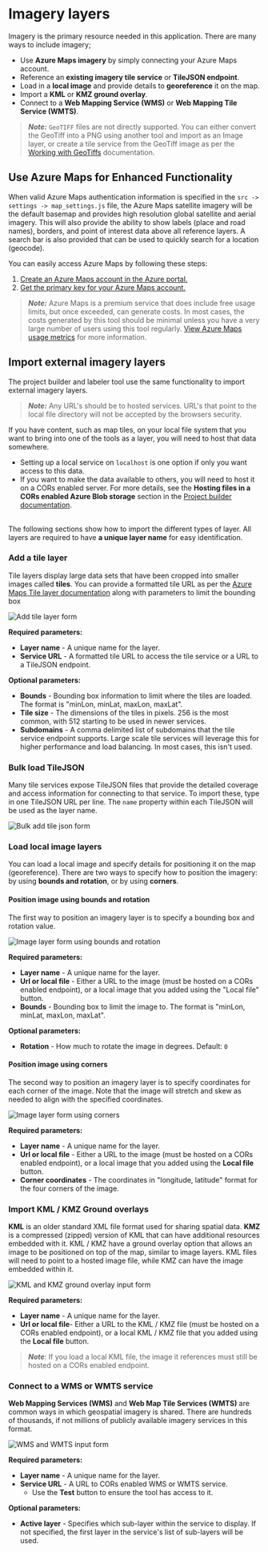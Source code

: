 # Imagery layers

Imagery is the primary resource needed in this application. There are many ways to include imagery;

- Use **Azure Maps imagery** by simply connecting your Azure Maps account.
- Reference an **existing imagery tile service** or **TileJSON endpoint**.
- Load in a **local image** and provide details to **georeference** it on the map.
- Import a **KML** or **KMZ ground overlay**.
- Connect to a **Web Mapping Service (WMS)** or **Web Mapping Tile Service (WMTS)**.

> **_Note:_** `GeoTIFF` files are not directly supported. You can either convert the GeoTiff into a PNG using another tool and import as an Image layer, or create a tile service from the GeoTiff image as per the [Working with GeoTiffs](GeoTiffs.md) documentation.

## Use Azure Maps for Enhanced Functionality

When valid Azure Maps authentication information is specified in the `src -> settings -> map_settings.js` file, the Azure Maps satellite imagery will be the default basemap and provides high resolution global satellite and aerial imagery. This will also provide the ability to show labels (place and road names), borders, and point of interest data above all reference layers. A search bar is also provided that can be used to quickly search for a location (geocode).

You can easily access Azure Maps by following these steps:

1. [Create an Azure Maps account in the Azure portal.](https://docs.microsoft.com/azure/azure-maps/quick-demo-map-app#create-an-azure-maps-account)
2. [Get the primary key for your Azure Maps account.](https://docs.microsoft.com/azure/azure-maps/quick-demo-map-app#get-the-primary-key-for-your-account)

> **_Note:_** Azure Maps is a premium service that does include free usage limits, but once exceeded, can generate costs. In most cases, the costs generated by this tool should be minimal unless you have a very large number of users using this tool regularly. [View Azure Maps usage metrics](https://docs.microsoft.com/azure/azure-maps/how-to-view-api-usage) for more information.

## Import external imagery layers

The project builder and labeler tool use the same functionality to import external imagery layers.

> **_Note:_** Any URL's should be to hosted services. URL's that point to the local file directory will not be accepted by the browsers security. 

If you have content, such as map tiles, on your local file system that you want to bring into one of the tools as a layer, you will need to host that data somewhere. 
- Setting up a local service on `localhost` is one option if only you want access to this data. 
- If you want to make the data available to others, you will need to host it on a CORs enabled server. For more details, see the **Hosting files in a CORs enabled Azure Blob storage** section in the [Project builder documentation](Project-builder.md).

<br>The following sections show how to import the different types of layer. All layers are required to have **a unique layer name** for easy identification.

### Add a tile layer

Tile layers display large data sets that have been cropped into smaller images called **tiles**. You can provide a formatted tile URL as per the [Azure Maps Tile layer documentation](https://learn.microsoft.com/en-us/azure/azure-maps/map-add-tile-layer) along with parameters to limit the bounding box

![Add tile layer form](assets/AddTileLayer.png)

**Required parameters:**

- **Layer name** - A unique name for the layer.
- **Service URL** - A formatted tile URL to access the tile service or a URL to a TileJSON endpoint.

**Optional parameters:**

- **Bounds** - Bounding box information to limit where the tiles are loaded. The format is "minLon, minLat, maxLon, maxLat".
- **Tile size** - The dimensions of the tiles in pixels. 256 is the most common, with 512 starting to be used in newer services.
- **Subdomains** - A comma delimited list of subdomains that the tile service endpoint supports. Large scale tile services will leverage this for higher performance and load balancing. In most cases, this isn't used.

### Bulk load TileJSON

Many tile services expose TileJSON files that provide the detailed coverage and access information for connecting to that service. To import these, type in one TileJSON URL per line. The `name` property within each TileJSON will be used as the layer name.

![Bulk add tile json form](assets/BulkTileJsonInput.png)

### Load local image layers

You can load a local image and specify details for positioning it on the map (georeference). There are two ways to specify how to position the imagery: by using **bounds and rotation**, or by using **corners**.

#### Position image using bounds and rotation

The first way to position an imagery layer is to specify a bounding box and rotation value.

![Image layer form using bounds and rotation](assets/ImageLayerBoundsRotation.png)

**Required parameters:**

- **Layer name** - A unique name for the layer.
- **Url or local file** - Either a URL to the image (must be hosted on a CORs enabled endpoint), or a local image that you added using the "Local file" button.
- **Bounds** - Bounding box to limit the image to. The format is "minLon, minLat, maxLon, maxLat".

**Optional parameters:**

- **Rotation** - How much to rotate the image in degrees. Default: `0`

#### Position image using corners

The second way to position an imagery layer is to specify coordinates for each corner of the image. Note that the image will stretch and skew as needed to align with the specified coordinates.

![Image layer form using corners](assets/ImageLayerCorners.png)

**Required parameters:**

- **Layer name** - A unique name for the layer.
- **Url or local file** - Either a URL to the image (must be hosted on a CORs enabled endpoint), or a local image that you added using the **Local file** button.
- **Corner coordinates** - The coordinates in "longitude, latitude" format for the four corners of the image.

### Import KML / KMZ Ground overlays

**KML** is an older standard XML file format used for sharing spatial data. **KMZ** is a compressed (zipped) version of KML that can have additional resources embedded with it. KML / KMZ have a ground overlay option that allows an image to be positioned on top of the map, similar to image layers. KML files will need to point to a hosted image file, while KMZ can have the image embedded within it.

![KML and KMZ ground overlay input form](assets/KmlKmzLayer.png)

**Required parameters:**

- **Layer name** - A unique name for the layer.
- **Url or local file**- Either a URL to the KML / KMZ file (must be hosted on a CORs enabled endpoint), or a local KML / KMZ file that you added using the **Local file** button. 
> **_Note_**: If you load a local KML file, the image it references must still be hosted on a CORs enabled endpoint.

### Connect to a WMS or WMTS service

**Web Mapping Services (WMS)** and **Web Map Tile Services (WMTS)** are common ways in which geospatial imagery is shared. There are hundreds of thousands, if not millions of publicly available imagery services in this format.

![WMS and WMTS input form](assets/WmsWmtsLayer.png)

**Required parameters:**

- **Layer name** - A unique name for the layer.
- **Service URL** - A URL to CORs enabled WMS or WMTS service. 
  - Use the **Test** button to ensure the tool has access to it.

**Optional parameters:**

- **Active layer** - Specifies which sub-layer within the service to display. If not specified, the first layer in the service's list of sub-layers will be used.

